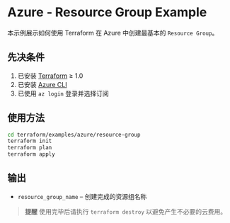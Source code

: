 # Azure ‑ Resource Group Example

本示例展示如何使用 Terraform 在 Azure 中创建最基本的 `Resource Group`。

## 先决条件

1. 已安装 [Terraform](https://www.terraform.io/downloads.html) ≥ 1.0
2. 已安装 [Azure CLI](https://learn.microsoft.com/cli/azure/install-azure-cli)
3. 已使用 `az login` 登录并选择订阅

## 使用方法

```bash
cd terraform/examples/azure/resource-group
terraform init
terraform plan
terraform apply
```

## 输出

- `resource_group_name` – 创建完成的资源组名称

> **提醒** 使用完毕后请执行 `terraform destroy` 以避免产生不必要的云费用。